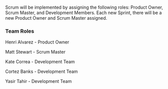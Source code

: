 Scrum will be implemented by assigning the following roles: Product Owner, Scrum Master, and Development Members. Each new Sprint, there will be a new Product Owner and Scrum Master assigned. 

### Team Roles

Henri Alvarez - Product Owner

Matt Stewart - Scrum Master

Kate Correa - Development Team

Cortez Banks - Development Team

Yasir Tahir - Development Team
